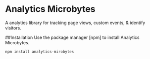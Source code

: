 # Analytics Microbytes
A analytics library for tracking page views, custom events, & identify visitors.

##Installation
Use the package manager [npm] to install Analytics Microbytes.

```
npm install analytics-mirobytes
